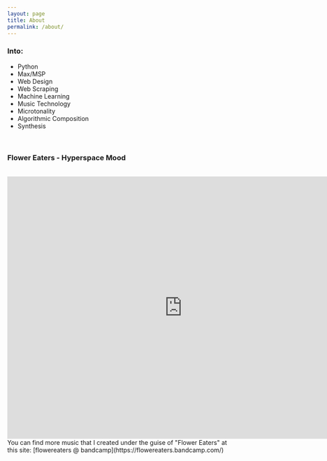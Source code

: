 ```yaml
---
layout: page
title: About
permalink: /about/
---
```


### Into:
- Python
- Max/MSP
- Web Design
- Web Scraping
- Machine Learning
- Music Technology
- Microtonality
- Algorithmic Composition
- Synthesis

<br>

### Flower Eaters - Hyperspace Mood
<br>

<iframe width="800" height="600" src="https://www.youtube.com/embed/MmbbpEBGJbs?rel=0" frameborder="0" gesture="media" allow="encrypted-media" allowfullscreen></iframe>

<br>
You can find more music that I created under the guise of "Flower Eaters" at this site:
[flowereaters @ bandcamp](https://flowereaters.bandcamp.com/)

